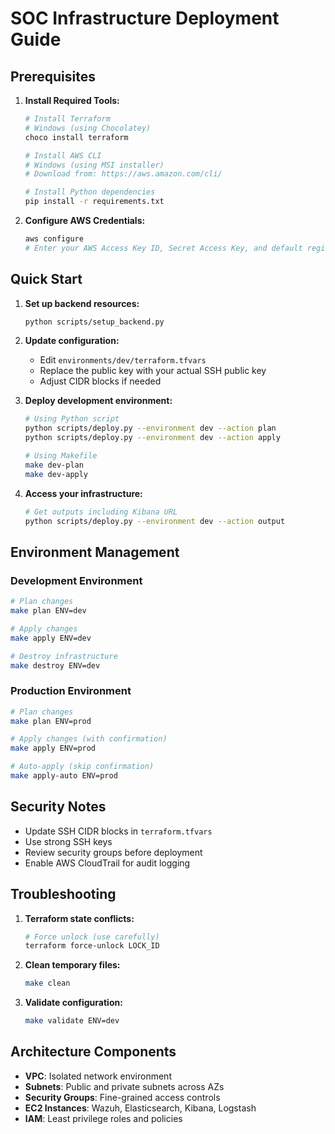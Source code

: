 # SOC Infrastructure Deployment Guide

## Prerequisites

1. **Install Required Tools:**
   ```bash
   # Install Terraform
   # Windows (using Chocolatey)
   choco install terraform
   
   # Install AWS CLI
   # Windows (using MSI installer)
   # Download from: https://aws.amazon.com/cli/
   
   # Install Python dependencies
   pip install -r requirements.txt
   ```

2. **Configure AWS Credentials:**
   ```bash
   aws configure
   # Enter your AWS Access Key ID, Secret Access Key, and default region
   ```

## Quick Start

1. **Set up backend resources:**
   ```bash
   python scripts/setup_backend.py
   ```

2. **Update configuration:**
   - Edit `environments/dev/terraform.tfvars`
   - Replace the public key with your actual SSH public key
   - Adjust CIDR blocks if needed

3. **Deploy development environment:**
   ```bash
   # Using Python script
   python scripts/deploy.py --environment dev --action plan
   python scripts/deploy.py --environment dev --action apply
   
   # Using Makefile
   make dev-plan
   make dev-apply
   ```

4. **Access your infrastructure:**
   ```bash
   # Get outputs including Kibana URL
   python scripts/deploy.py --environment dev --action output
   ```

## Environment Management

### Development Environment
```bash
# Plan changes
make plan ENV=dev

# Apply changes
make apply ENV=dev

# Destroy infrastructure
make destroy ENV=dev
```

### Production Environment
```bash
# Plan changes
make plan ENV=prod

# Apply changes (with confirmation)
make apply ENV=prod

# Auto-apply (skip confirmation)
make apply-auto ENV=prod
```

## Security Notes

- Update SSH CIDR blocks in `terraform.tfvars`
- Use strong SSH keys
- Review security groups before deployment
- Enable AWS CloudTrail for audit logging

## Troubleshooting

1. **Terraform state conflicts:**
   ```bash
   # Force unlock (use carefully)
   terraform force-unlock LOCK_ID
   ```

2. **Clean temporary files:**
   ```bash
   make clean
   ```

3. **Validate configuration:**
   ```bash
   make validate ENV=dev
   ```

## Architecture Components

- **VPC**: Isolated network environment
- **Subnets**: Public and private subnets across AZs
- **Security Groups**: Fine-grained access controls
- **EC2 Instances**: Wazuh, Elasticsearch, Kibana, Logstash
- **IAM**: Least privilege roles and policies

